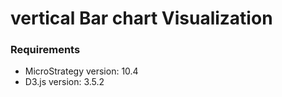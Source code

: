 # vertical Bar chart Visualization

### Requirements
- MicroStrategy version: 10.4
- D3.js version: 3.5.2